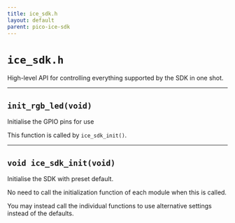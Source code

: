 ```yaml
---
title: ice_sdk.h
layout: default
parent: pico-ice-sdk
---
```


# `ice_sdk.h`

High-level API for controlling everything supported by the SDK in one shot.

---

## `init_rgb_led(void)`

Initialise the GPIO pins for use 

This function is called by `ice_sdk_init()`.

---

## `void ice_sdk_init(void)`

Initialise the SDK with preset default.

No need to call the initialization function of each module when this is called.

You may instead call the individual functions to use alternative settings instead of the defaults.
